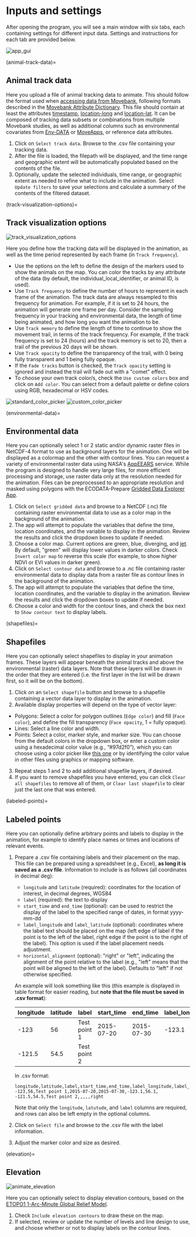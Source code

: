 # Inputs and settings

After opening the program, you will see a main window with six tabs, each containing settings for different input data. Settings and instructions for each tab are provided below.

![app_gui](images/app_screenshot.png)

(animal-track-data)=
## Animal track data

Here you upload a file of animal tracking data to animate. This should follow the format used when [accessing data from Movebank](https://www.movebank.org/cms/movebank-content/access-data#download_data_in_movebank_format), following formats described in the [Movebank Attribute Dictionary](https://www.movebank.org/cms/movebank-content/movebank-attribute-dictionary). This file should contain at least the attributes [timestamp](http://vocab.nerc.ac.uk/collection/MVB/current/MVB000200/), [location-long](http://vocab.nerc.ac.uk/collection/MVB/current/MVB000146/) and [location-lat](http://vocab.nerc.ac.uk/collection/MVB/current/MVB000145/). It can be composed of tracking data subsets or combinations from multiple Movebank studies, as well as additional columns such as environmental covariates from [Env-DATA](https://www.movebank.org/cms/movebank-content/env-data) or [MoveApps](https://www.moveapps.org/), or reference data attributes.

1. Click on ``Select track data``. Browse to the .csv file containing your tracking data.
2. After the file is loaded, the filepath will be displayed, and the time range and geographic extent will be automatically populated based on the contents of the file.
3. Optionally, update the selected individuals, time range, or geographic extent as needed to refine what to include in the animation. Select ``Update filters`` to save your selections and calculate a summary of the contents of the filtered dataset.

(track-visualization-options)=
## Track visualization options

![track_visualization_options](images/ecodata-animate_track_vis_options.png)

Here you define how the tracking data will be displayed in the animation, as well as the time period represented by each frame (in ``Track frequency``).

- Use the options on the left to define the design of the markers used to show the animals on the map. You can color the tracks by any attribute of the data (by default, the individual_local_identifier, or animal ID, is used).
- Use ``Track frequency`` to define the number of hours to represent in each frame of the animation. The track data are always resampled to this frequency for animation. For example, if it is set to 24 hours, the animation will generate one frame per day. Consider the sampling frequency in your tracking and environmental data, the length of time being animated, and how long you want the animation to be.
- Use ``Track memory`` to define the length of time to continue to show the movement trail, in terms of the track frequency. For example, if the track frequency is set to 24 (hours) and the track memory is set to 20, then a trail of the previous 20 days will be shown.
- Use ``Track opacity`` to define the transparency of the trail, with 0 being fully transparent and 1 being fully opaque.
- If the ``Fade tracks`` button is checked, the ``Track opacity`` setting is ignored and instead the trail will fade out with a "comet" effect.
- To choose your own track color/s, check the ``Use custom colors`` box and click on ``Add color``. You can select from a default palette or define colors using RGB, hexadecimal or HSV codes.

![standard_color_picker](images/ecodata-animate_colorpicker_standard.png) ![custom_color_picker](images/ecodata-animate_colorpicker_custom.png)

(environmental-data)=
## Environmental data

Here you can optionally select 1 or 2 static and/or dynamic raster files in NetCDF-4 format to use as background layers for the animation. One will be displayed as a colormap and the other with contour lines. You can request a variety of environmental raster data using NASA's [AppEEARS](https://ecodata-apps.readthedocs.io/en/latest/user_guide/tracks_explorer.html#requesting-environmental-data-from-nasa) service. While the program is designed to handle very large files, for more efficient processing and storage, use raster data only at the resolution needed for the animation. Files can be preprocessed to an appropriate resolution and masked using polygons with the ECODATA-Prepare [Gridded Data Explorer App](https://ecodata-apps.readthedocs.io/en/latest/user_guide/gridded_data_explorer.html).

1. Click on ``Select gridded data`` and browse to a NetCDF (.nc) file containing raster environmental data to use as a color map in the background of the animation.
2. The app will attempt to populate the variables that define the time, location coordinates, and the variable to display in the animation. Review the results and click the dropdown boxes to update if needed.
3. Choose a color map. Current options are green, blue, diverging, and [jet](https://www.mathworks.com/help/matlab/ref/jet.html). By default, "green" will display lower values in darker colors. Check ``Invert color map`` to reverse this scale (for example, to show higher NDVI or EVI values in darker green).
4. Click on ``Select contour data`` and browse to a .nc file containing raster environmental data to display data from a raster file as contour lines in the background of the animation.
5. The app will attempt to populate the variables that define the time, location coordinates, and the variable to display in the animation. Review the results and click the dropdown boxes to update if needed.
6. Choose a color and width for the contour lines, and check the box next to ``Show contour text`` to display labels.

(shapefiles)=
## Shapefiles

Here you can optionally select shapefiles to display in your animation frames. These layers will appear beneath the animal tracks and above the environmental (raster) data layers. Note that these layers will be drawn in the order that they are entered (i.e. the first layer in the list will be drawn first, so it will be on the bottom).

1. Click on an ``Select shapefile`` button and browse to a shapefile containing a vector data layer to display in the animation.
2. Available display properties will depend on the type of vector layer:
- Polygons: Select a color for polygon outlines (``Edge color``) and fill (``Face color``), and define the fill transparency (``Face opacity``, 1 = fully opaque).
- Lines: Select a line color and width.
- Points: Select a color, marker style, and marker size.
You can choose from the default colors in the dropdown box, or enter a custom color using a hexadecimal color value (e.g., “#97d2f0”), which you can choose using a color picker like [this one](https://htmlcolorcodes.com/color-picker/) or by identifying the color value in other files using graphics or mapping software.
3. Repeat steps 1 and 2 to add additional shapefile layers, if desired.
4. If you want to remove shapefiles you have entered, you can click ``Clear all shapefiles`` to remove all of them, or ``Clear last shapefile`` to clear just the last one that was entered.


(labeled-points)=
## Labeled points

Here you can optionally define arbitrary points and labels to display in the animation, for example to identify place names or times and locations of relevant events.

1. Prepare a .csv file containing labels and their placement on the map. This file can be prepared using a spreadsheet (e.g., Excel), **as long it is saved as a .csv file**.
Information to include is as follows (all coordinates in decimal deg):
    - ``longitude`` and ``latitude`` (required): coordinates for the location of interest, in decimal degrees, WGS84
    - ``label`` (required): the text to display
    - ``start_time`` and ``end_time`` (optional): can be used to restrict the display of the label to the specified range of dates, in format yyyy-mm-dd
    - ``label_longitude`` and ``label_latitude`` (optional): coordinates where the label text should be placed on the map (left edge of label if the point is to the left of the label, right edge if the point is to the right of the label). This option is used if the label placement needs adjustment.
    - ``horizontal_alignment`` (optional): "right" or "left", indicating the alignment of the point relative to the label (e.g., "left" means that the point will be aligned to the left of the label). Defaults to "left" if not otherwise specified.

    An example will look something like this (this example is displayed in table format for easier reading, but **note that the file must be saved in .csv format**):

    | longitude 	| latitude 	| label        	| start_time 	| end_time   	| label_longitude 	| label_latitude 	| horizontal_alignment 	|
    |-----------	|----------	|--------------	|------------	|------------	|-----------------	|----------------	|----------------------	|
    | -123      	| 56       	| Test point 1 	| 2015-07-20 	| 2015-07-30 	| -123.1          	| 56.1           	|                      	|
    | -121.5    	| 54.5     	| Test point 2 	|            	|            	|                 	|                	| right                	|

    In .csv format:
    ```
    longitude,latitude,label,start_time,end_time,label_longitude,label_latitude,horizontal_alignment
    -123,56,Test point 1,2015-07-20,2015-07-30,-123.1,56.1,
    -121.5,54.5,Test point 2,,,,,right
    ```

    Note that only the ``longitude``, ``latutude``, and ``label`` columns are required, and rows can also be left empty in the optional columns.


2. Click on ``Select file`` and browse to the .csv file with the label information.
3. Adjust the marker color and size as desired.

(elevation)=
## Elevation

![animate_elevation](images/ecodata-animate_elevation.png)

Here you can optionally select to display elevation contours, based on the [ETOPO1 1-Arc-Minute Global Relief Model](https://doi.org/10.7289/V5C8276M).

1. Check ``Include elevation contours`` to draw these on the map.
2. If selected, review or update the number of levels and line design to use, and choose whether or not to display labels on the contour lines.
